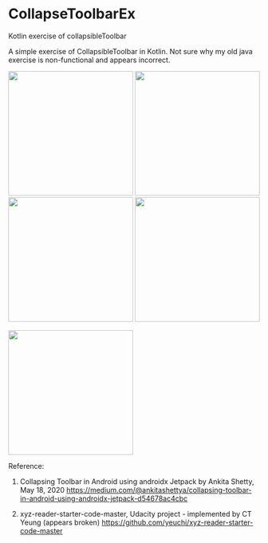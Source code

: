 # CollapseToolbarEx
Kotlin exercise of collapsibleToolbar

A simple exercise of CollapsibleToolbar in Kotlin.
Not sure why my old java exercise is non-functional and appears incorrect.

<img width="250" src="https://user-images.githubusercontent.com/1282659/162630213-b2a70617-64a4-4d5e-ac3e-59ba36d337d8.png"> <img width="250" src="https://user-images.githubusercontent.com/1282659/162630215-860ac3f9-cc14-49ce-ab6d-03c597bf9847.png"> <img width="250" src="https://user-images.githubusercontent.com/1282659/162630218-215fc312-5d1a-4abc-82d0-f5db0f6c2725.png"> <img width="250" src="https://user-images.githubusercontent.com/1282659/162630222-b317a1dd-9f32-48b6-b59f-8d86b4d0a747.png">

<img width="250" src="https://user-images.githubusercontent.com/1282659/162649950-feee023e-b332-4645-aed2-e13e36ceba9f.gif">

Reference:

1. Collapsing Toolbar in Android using androidx Jetpack by Ankita Shetty, May 18, 2020
https://medium.com/@ankitashettya/collapsing-toolbar-in-android-using-androidx-jetpack-d54678ac4cbc

2. xyz-reader-starter-code-master, Udacity project - implemented by CT Yeung
(appears broken)
https://github.com/yeuchi/xyz-reader-starter-code-master


